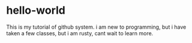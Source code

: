 # hello-world



This is my tutorial of github system. i am new to programming,
but i have taken a few classes, but i am rusty, cant wait to learn more.
